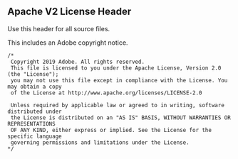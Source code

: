 Apache V2 License Header
------------------------

Use this header for all source files.

This includes an Adobe copyright notice.

```
/*
 Copyright 2019 Adobe. All rights reserved.
 This file is licensed to you under the Apache License, Version 2.0 (the "License");
 you may not use this file except in compliance with the License. You may obtain a copy
 of the License at http://www.apache.org/licenses/LICENSE-2.0

 Unless required by applicable law or agreed to in writing, software distributed under
 the License is distributed on an "AS IS" BASIS, WITHOUT WARRANTIES OR REPRESENTATIONS
 OF ANY KIND, either express or implied. See the License for the specific language
 governing permissions and limitations under the License.
*/
```